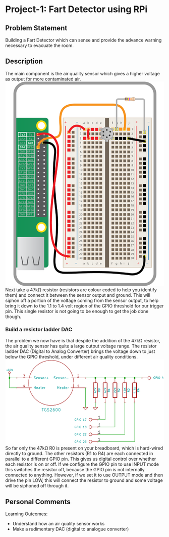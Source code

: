 # Project-1: Fart Detector using RPi
## Problem Statement
Building a Fart Detector which can sense and provide the advance warning necessary to evacuate the room.
## Description
The main component is the air quality sensor which gives a higher voltage as output for more contaminated air.
![](fart1.webp)
Next take a 47kΩ resistor (resistors are colour coded to help you identify them) and connect it between the sensor output and ground. This will siphon off a portion of the voltage coming from the sensor output, to help bring it down to the 1.1 to 1.4 volt region of the GPIO threshold for our trigger pin. This single resistor is not going to be enough to get the job done though.
### Build a resistor ladder DAC
The problem we now have is that despite the addition of the 47kΩ resistor, the air quality sensor has quite a large output voltage range. The resistor ladder DAC (Digital to Analog Converter) brings the voltage down to just below the GPIO threshold, under different air quality conditions.
![](ladder_schematic.png)
So far only the 47kΩ R0 is present on your breadboard, which is hard-wired directly to ground. The other resistors (R1 to R4) are each connected in parallel to a different GPIO pin. This gives us digital control over whether each resistor is on or off. If we configure the GPIO pin to use INPUT mode this switches the resistor off, because the GPIO pin is not internally connected to anything. However, if we set it to use OUTPUT mode and then drive the pin LOW, this will connect the resistor to ground and some voltage will be siphoned off through it.

## Personal Comments
Learning Outcomes:
* Understand how an air quality sensor works
* Make a rudimentary DAC (digital to analogue converter)
